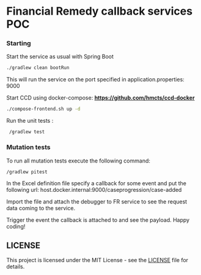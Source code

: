 # Financial Remedy callback services POC

### Starting

Start the service as usual with Spring Boot

```bash
./gradlew clean bootRun
```
This will run the service on the port specified in application.properties: 9000

Start CCD using docker-compose:
**https://github.com/hmcts/ccd-docker**

```bash
./compose-frontend.sh up -d
```

Run the unit tests :

``` /gradlew test```


### Mutation tests
 To run all mutation tests execute the following command:
 ```
/gradlew pitest
 ```
 
In the Excel definition file specify a callback for some event and put the following url:
host.docker.internal:9000/caseprogression/case-added

Import the file and attach the debugger to FR service to see the request data coming to the service.

Trigger the event the callback is attached to and see the payload. Happy coding!

## LICENSE

This project is licensed under the MIT License - see the [LICENSE](LICENSE.md) file for details.
